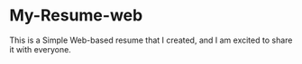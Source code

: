 # My-Resume-web
This is a Simple Web-based resume that I created, and I am excited to share it with everyone.
